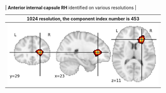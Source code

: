 


| **Anterior internal capsule RH** identified on various resolutions |

| 1024 resolution, the component index number is 453|  
|:---:|  
| ![Component 1024](../1024/final/453.jpg "From component 1024: Anterior internal capsule RH") |